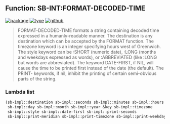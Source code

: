 ## Function: SB-INT:FORMAT-DECODED-TIME
[![package](https://img.shields.io/badge/Package-SB--INT-5f9ea0.svg?style=social&colorA=999999)](../) [![type](https://img.shields.io/badge/Type-Function-5f9ea0.svg?style=social&colorA=999999)](../#function) [![github](https://img.shields.io/badge/GitHub-View_the_source-5f9ea0.svg?style=social&colorA=999999&logo=github)](https://github.com/sbcl/sbcl/blob/master/src/code/format-time.lisp/) 

> FORMAT-DECODED-TIME formats a string containing decoded time
> expressed in a humanly-readable manner. The destination is any
> destination which can be accepted by the FORMAT function. The
> timezone keyword is an integer specifying hours west of Greenwich.
> The style keyword can be :SHORT (numeric date), :LONG (months and
> weekdays expressed as words), or :ABBREVIATED (like :LONG but words are
> abbreviated). The keyword DATE-FIRST, if NIL, will cause the time
> to be printed first instead of the date (the default). The PRINT-
> keywords, if nil, inhibit the printing of certain semi-obvious
> parts of the string.

### Lambda list
```cl
(sb-impl::destination sb-impl::seconds sb-impl::minutes sb-impl::hours
 sb-impl::day sb-impl::month sb-impl::year &key sb-impl::timezone
 sb-impl::style sb-impl::date-first sb-impl::print-seconds
 sb-impl::print-meridian sb-impl::print-timezone sb-impl::print-weekday)
```
